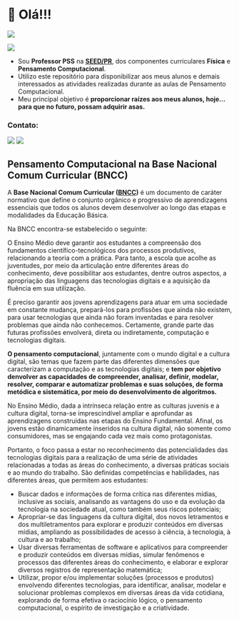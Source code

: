 # 👋 Olá!!!

<p align="left">
<img src="https://user-images.githubusercontent.com/100809861/176978703-0b35dc36-d0b1-49e9-abee-dac4b76256de.jpg"/>
</p>

![](https://komarev.com/ghpvc/?username=marcus-mocellin&style=for-the-badge)

- Sou **Professor PSS** na **[SEED/PR](https://www.educacao.pr.gov.br/)**, dos componentes curriculares **Física** e **Pensamento Computacional**.
- Utilizo este repositório para disponibilizar aos meus alunos e demais interessados as atividades realizadas durante as aulas de Pensamento Computacional.
- Meu principal objetivo é **proporcionar raízes aos meus alunos, hoje... para que no futuro, possam adquirir asas.**

### Contato:
<a href = "mailto:professor.mocellin@gmail.com"><img src="https://img.shields.io/badge/Gmail-D14836?style=for-the-badge&logo=gmail&logoColor=white" target="_blank"></a>
<a href="https://www.linkedin.com/in/marcus-mocellin/" target="_blank"><img src="https://img.shields.io/badge/-LinkedIn-%230077B5?style=for-the-badge&logo=linkedin&logoColor=white" target="_blank"></a>

## Pensamento Computacional na Base Nacional Comum Curricular (BNCC)
A **Base Nacional Comum Curricular ([BNCC](http://basenacionalcomum.mec.gov.br/))** é um documento de caráter normativo que define o conjunto orgânico e progressivo de aprendizagens essenciais que todos os alunos devem desenvolver ao longo das etapas e modalidades da Educação Básica.

Na BNCC encontra-se estabelecido o seguinte:

O Ensino Médio deve garantir aos estudantes a compreensão dos fundamentos científico-tecnológicos dos processos produtivos, relacionando a teoria com a prática. Para tanto, a escola que acolhe as juventudes, por meio da articulação entre diferentes áreas do conhecimento, deve possibilitar aos estudantes, dentre outros aspectos, a apropriação das linguagens das tecnologias digitais e a aquisição da fluência em sua utilização.

É preciso garantir aos jovens aprendizagens para atuar em uma sociedade em constante mudança, prepará-los para profissões que ainda não existem, para usar tecnologias que ainda não foram inventadas e para resolver problemas que ainda não conhecemos. Certamente, grande parte das futuras profissões envolverá, direta ou indiretamente, computação e tecnologias digitais.

**O pensamento computacional**, juntamente com o mundo digital e a cultura digital, são temas que fazem parte das diferentes dimensões que caracterizam a computação e as tecnologias digitais; e **tem por objetivo denvolver as capacidades de compreender, analisar, definir, modelar, resolver, comparar e automatizar problemas e suas soluções, de forma metódica e sistemática, por meio do desenvolvimento de algoritmos.**

No Ensino Médio, dada a intrínseca relação entre as culturas juvenis e a cultura digital, torna-se imprescindível ampliar e aprofundar as aprendizagens construídas nas etapas do Ensino Fundamental. Afinal, os jovens estão dinamicamente inseridos na cultura digital, não somente como consumidores, mas se engajando cada vez mais como protagonistas.

Portanto, o foco passa a estar no reconhecimento das potencialidades das tecnologias digitais para a realização de uma série de atividades relacionadas a todas as áreas do conhecimento, a diversas práticas sociais e ao mundo do trabalho. São definidas competências e habilidades, nas diferentes áreas, que permitem aos estudantes:
- Buscar dados e informações de forma crítica nas diferentes mídias, inclusive as sociais, analisando as vantagens do uso e da evolução da tecnologia na sociedade atual, como também seus riscos potenciais;
- Apropriar-se das linguagens da cultura digital, dos novos letramentos e dos multiletramentos para explorar e produzir conteúdos em diversas mídias, ampliando as possibilidades de acesso à ciência, à tecnologia, à cultura e ao trabalho;
- Usar diversas ferramentas de software e aplicativos para compreender e produzir conteúdos em diversas mídias, simular fenômenos e processos das diferentes áreas do conhecimento, e elaborar e explorar diversos registros de representação matemática;
- Utilizar, propor e/ou implementar soluções (processos e produtos) envolvendo diferentes tecnologias, para identificar, analisar, modelar e solucionar problemas complexos em diversas áreas da vida cotidiana, explorando de forma efetiva o raciocínio lógico, o pensamento computacional, o espírito de investigação e a criatividade.

<!---
marcus-mocellin/marcus-mocellin is a ✨ special ✨ repository because its `README.md` (this file) appears on your GitHub profile.
You can click the Preview link to take a look at your changes.
--->
